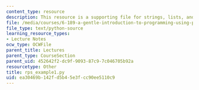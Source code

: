 ```yaml
---
content_type: resource
description: This resource is a supporting file for strings, lists, and list comprehensions.
file: /media/courses/6-189-a-gentle-introduction-to-programming-using-python-january-iap-2011/ea30469b142fd5b45e3fcc90ee5110c9_rps_example1.py
file_type: text/python-source
learning_resource_types:
- Lecture Notes
ocw_type: OCWFile
parent_title: Lectures
parent_type: CourseSection
parent_uid: 452642f2-dc9f-9093-87c9-7c046705b92a
resourcetype: Other
title: rps_example1.py
uid: ea30469b-142f-d5b4-5e3f-cc90ee5110c9
---
```

